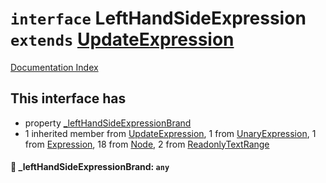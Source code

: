 # `interface` LeftHandSideExpression `extends` [UpdateExpression](../interface.UpdateExpression/README.md)

[Documentation Index](../README.md)

## This interface has

- property [\_leftHandSideExpressionBrand](#-_lefthandsideexpressionbrand-any)
- 1 inherited member from [UpdateExpression](../interface.UpdateExpression/README.md), 1 from [UnaryExpression](../interface.UnaryExpression/README.md), 1 from [Expression](../interface.Expression/README.md), 18 from [Node](../interface.Node/README.md), 2 from [ReadonlyTextRange](../interface.ReadonlyTextRange/README.md)


#### 📄 \_leftHandSideExpressionBrand: `any`



